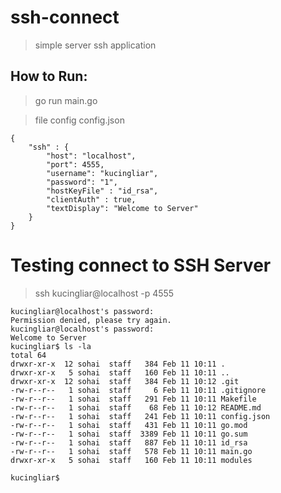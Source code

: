 
# ssh-connect
> simple server ssh application

## How to Run:

> go run main.go

> file config config.json
```
{
    "ssh" : {
        "host": "localhost",
        "port": 4555,
        "username": "kucingliar",
        "password": "1",
        "hostKeyFile" : "id_rsa",
        "clientAuth" : true,
        "textDisplay": "Welcome to Server"
    }
}

```

# Testing connect to SSH Server
>  ssh kucingliar@localhost -p 4555 
```
kucingliar@localhost's password:
Permission denied, please try again.
kucingliar@localhost's password:
Welcome to Server
kucingliar$ ls -la
total 64
drwxr-xr-x  12 sohai  staff   384 Feb 11 10:11 .
drwxr-xr-x   5 sohai  staff   160 Feb 11 10:11 ..
drwxr-xr-x  12 sohai  staff   384 Feb 11 10:12 .git
-rw-r--r--   1 sohai  staff     6 Feb 11 10:11 .gitignore
-rw-r--r--   1 sohai  staff   291 Feb 11 10:11 Makefile
-rw-r--r--   1 sohai  staff    68 Feb 11 10:12 README.md
-rw-r--r--   1 sohai  staff   241 Feb 11 10:11 config.json
-rw-r--r--   1 sohai  staff   431 Feb 11 10:11 go.mod
-rw-r--r--   1 sohai  staff  3389 Feb 11 10:11 go.sum
-rw-r--r--   1 sohai  staff   887 Feb 11 10:11 id_rsa
-rw-r--r--   1 sohai  staff   578 Feb 11 10:11 main.go
drwxr-xr-x   5 sohai  staff   160 Feb 11 10:11 modules

kucingliar$
```
